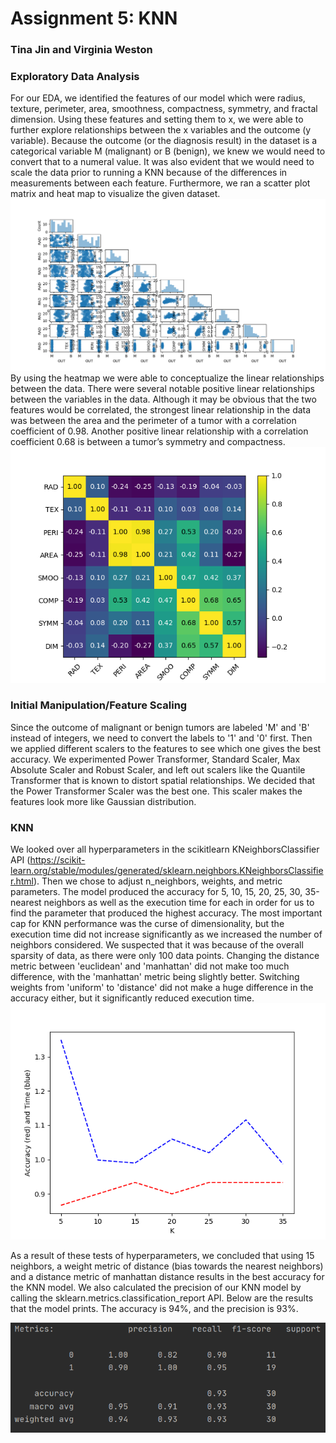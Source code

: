 # Assignment 5: KNN
### Tina Jin and Virginia Weston

### Exploratory Data Analysis 
For our EDA, we identified the features of our model which were radius, texture, perimeter, area, smoothness, compactness, symmetry, and fractal dimension. Using these features and setting them to x, we were able to further explore relationships between the x variables and the outcome (y variable). Because the outcome (or the diagnosis result) in the dataset is a categorical variable M (malignant) or B (benign), we knew we would need to convert that to a numeral value. It was also evident that we would need to scale the data prior to running a KNN because of the differences in measurements between each feature. Furthermore, we ran a scatter plot matrix and heat map to visualize the given dataset. 
![](/images/Figure_2.png)
By using the heatmap we were able to conceptualize the linear relationships between the data. There were several notable positive linear relationships between the variables in the data. Although it may be obvious that the two features would be correlated, the strongest linear relationship in the data was between the area and the perimeter of a tumor with a correlation coefficient of 0.98. Another positive linear relationship with a correlation coefficient 0.68 is between a tumor’s symmetry and compactness. 
![](/images/Figure_1.png)

### Initial Manipulation/Feature Scaling
Since the outcome of malignant or benign tumors are labeled 'M' and 'B' instead of integers, we need to convert the labels to '1' and '0' first.
Then we applied different scalers to the features to see which one gives the best accuracy. We experimented Power Transformer, Standard Scaler, Max Absolute Scaler and Robust Scaler, and left out scalers like the Quantile Transformer that is known to distort spatial relationships. We decided that the Power Transformer Scaler was the best one. This scaler makes the features look more like Gaussian distribution.

### KNN
We looked over all hyperparameters in the scikitlearn KNeighborsClassifier API (https://scikit-learn.org/stable/modules/generated/sklearn.neighbors.KNeighborsClassifier.html). Then we chose to adjust n_neighbors, weights, and metric parameters. The model produced the accuracy for 5, 10, 15, 20, 25, 30, 35-nearest neighbors as well as the execution time for each in order for us to find the parameter that produced the highest accuracy. The most important cap for KNN performance was the curse of dimensionality, but the execution time did not increase significantly as we increased the number of neighbors considered. We suspected that it was because of the overall sparsity of data, as there were only 100 data points. Changing the distance metric between 'euclidean' and 'manhattan' did not make too much difference, with the 'manhattan' metric being slightly better. Switching weights from 'uniform' to 'distance' did not make a huge difference in the accuracy either, but it significantly reduced execution time. 
![](/images/knn_k.png)

As a result of these tests of hyperparameters, we concluded that using 15 neighbors, a weight metric of distance (bias towards the nearest neighbors) and a distance metric of manhattan distance results in the best accuracy for the KNN model. We also calculated the precision of our KNN model by calling the sklearn.metrics.classification_report API. Below are the results that the model prints. The accuracy is 94%, and the precision is 93%.

![](/images/knn_metrics.png)


